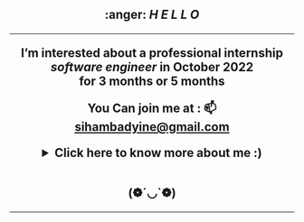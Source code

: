 <h2 align="center">
	:anger: <i>H E L L O </i>

---

  <p align=center>I’m interested about a professional internship  <i> software engineer </i>
	  in October 2022 <br>for 3 months or 5 months 
 
 
 You Can join me at :  📫 sihambadyine@gmail.com 

</p>

<details>
 <summary>Click here to know more about me :)</summary>

 <div align="center">
 <table><tr><td valign="top" width="50%">
  SKill : HTML 5, CSS, Javascript, Jquery, Mysql, MariaDB, LINUX OS  <br> 
  (Ecole Supérieure des Technologies Créatives, Paris) 2021
 
  I 've started  my curriculum at the Holberton School Paris, France in January 2022 
 
<div class="badge-base LI-profile-badge" data-locale="fr_FR" data-size="medium" data-theme="light" data-type="VERTICAL" data-vanity="siham-b-523a36230" data-version="v1"><a class="badge-base__link LI-simple-link" href="https://fr.linkedin.com/in/siham-b-523a36230?trk=profile-badge">Siham B.</a></div>
       
 
 </td></tr></table>

                                                                                                          

</div>
  
</details>
 

       
 
 
 <br>(❁´◡`❁)



--------------------
```

